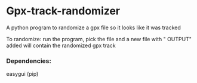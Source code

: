 # Gpx-track-randomizer
A python program to randomize a gpx file so it looks like it was tracked

To randomize: run the program, pick the file and a new file with " OUTPUT" added will contain the randomized gpx track

### Dependencies:
easygui (pip)
